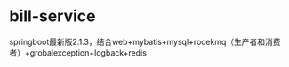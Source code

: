 # bill-service
springboot最新版2.1.3，结合web+mybatis+mysql+rocekmq（生产者和消费者）+grobalexception+logback+redis
